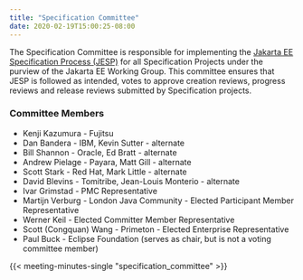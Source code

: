```yaml
---
title: "Specification Committee"
date: 2020-02-19T15:00:25-08:00
---
```


The Specification Committee is responsible for implementing the ​[Jakarta EE Specification Process (JESP)](/about/jesp/) ​for all Specification Projects under the purview of the Jakarta EE Working Group. This committee ensures that JESP is followed as intended, votes to approve creation reviews, progress reviews and release reviews submitted by Specification projects.

<!--more-->

### Committee Members

* Kenji Kazumura - Fujitsu
* Dan Bandera - IBM, Kevin Sutter - alternate
* Bill Shannon - Oracle, Ed Bratt - alternate
* Andrew Pielage - Payara, Matt Gill - alternate
* Scott Stark - Red Hat, Mark Little - alternate
* David Blevins - Tomitribe, Jean-Louis Monterio - alternate
* Ivar Grimstad - PMC Representative
* Martijn Verburg - London Java Community - Elected Participant Member Representative
* Werner Keil - Elected Committer Member Representative
* Scott (Congquan) Wang - Primeton - Elected Enterprise Representative
* Paul Buck - Eclipse Foundation (serves as chair, but is not a voting committee member)

{{< meeting-minutes-single "specification_committee" >}}
